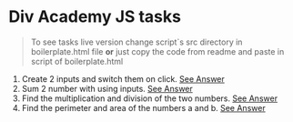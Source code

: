 # Div Academy JS tasks

> To see tasks live version change script`s src directory in boilerplate.html file **or** just copy the code from readme and paste in script of boilerplate.html

1. Create 2 inputs and switch them on click. [See Answer](1.js)
2. Sum 2 number with using inputs. [See Answer](2.js)
3. Find the multiplication and division of the two numbers. [See Answer](3.js)
4. Find the perimeter and area of the numbers a and b. [See Answer](4.js)
